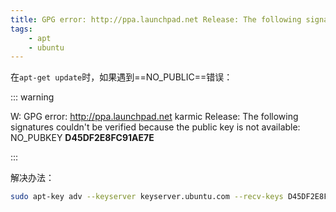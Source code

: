 ```yaml
---
title: GPG error: http://ppa.launchpad.net Release: The following signatures couldn't be verified because the public key is not available: NO_PUBKEY
tags:
    - apt
	- ubuntu
---
```


在`apt-get update`时，如果遇到==NO_PUBLIC==错误：

::: warning



W: GPG error: http://ppa.launchpad.net karmic Release: The following signatures couldn't be verified because the public key is not available: NO_PUBKEY **D45DF2E8FC91AE7E**



:::



解决办法：

````bash
sudo apt-key adv --keyserver keyserver.ubuntu.com --recv-keys D45DF2E8FC91AE7E
````

